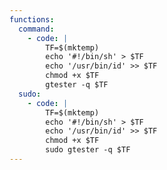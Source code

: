 ```yaml
---
functions:
  command:
    - code: |
        TF=$(mktemp)
        echo '#!/bin/sh' > $TF
        echo '/usr/bin/id' >> $TF
        chmod +x $TF
        gtester -q $TF
  sudo:
    - code: |
        TF=$(mktemp)
        echo '#!/bin/sh' > $TF
        echo '/usr/bin/id' >> $TF
        chmod +x $TF
        sudo gtester -q $TF
---
```

